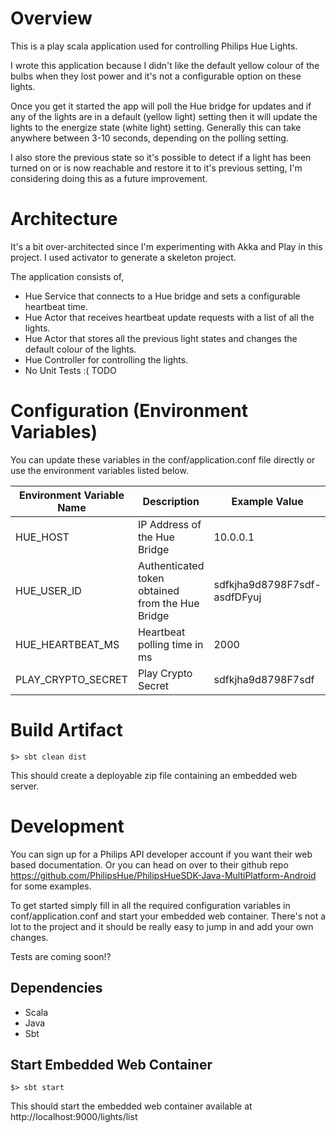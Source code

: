 # Overview

This is a play scala application used for controlling Philips Hue Lights.
  
I wrote this application because I didn't like the default yellow colour of the bulbs when they lost power and it's not a configurable option on these lights.

Once you get it started the app will poll the Hue bridge for updates and if any of the lights are in a default (yellow light) setting then it will update the lights to the energize state (white light) setting. Generally this can take anywhere between 3-10 seconds, depending on the polling setting.

I also store the previous state so it's possible to detect if a light has been turned on or is now reachable and restore it to it's previous setting, I'm considering doing this as a future improvement. 
     
# Architecture

It's a bit over-architected since I'm experimenting with Akka and Play in this project. I used activator to generate a skeleton project.

The application consists of, 
- Hue Service that connects to a Hue bridge and sets a configurable heartbeat time.
- Hue Actor that receives heartbeat update requests with a list of all the lights.
- Hue Actor that stores all the previous light states and changes the default colour of the lights.
- Hue Controller for controlling the lights.
- No Unit Tests :( TODO

# Configuration (Environment Variables)

You can update these variables in the conf/application.conf file directly or use the environment variables listed below.

Environment Variable Name | Description | Example Value
------------- | -------------- | --------------
HUE_HOST | IP Address of the Hue Bridge | 10.0.0.1
HUE_USER_ID | Authenticated token obtained from the Hue Bridge | sdfkjha9d8798F7sdf-asdfDFyuj
HUE_HEARTBEAT_MS | Heartbeat polling time in ms | 2000
PLAY_CRYPTO_SECRET | Play Crypto Secret | sdfkjha9d8798F7sdf

# Build Artifact

```$> sbt clean dist```

This should create a deployable zip file containing an embedded web server.  

# Development

You can sign up for a Philips API developer account if you want their web based documentation. Or you can head on over to their github repo https://github.com/PhilipsHue/PhilipsHueSDK-Java-MultiPlatform-Android for some examples.

To get started simply fill in all the required configuration variables in conf/application.conf and start your embedded web container. There's not a lot to the project and it should be really easy to jump in and add your own changes.

Tests are coming soon!?

## Dependencies
- Scala
- Java
- Sbt

## Start Embedded Web Container

```$> sbt start```

This should start the embedded web container available at http://localhost:9000/lights/list
